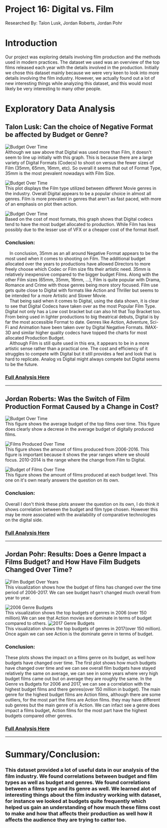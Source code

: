 # Project 16: Digital vs. Film
Researched By: Talon Lusk, Jordan Roberts, Jordan Pohr

# Introduction
Our project was exploring details involving film production and the methods used in modern practices. The dataset we used was an overview of the top films released each year with the details involved in the production. Initially we chose this dataset mainly because we were very keen to look into more details involving the film industry. However, we actually found out a lot of new interesting things while analyzing this dataset, and this would most likely be very interesting to many other people.

# Exploratory Data Analysis


## Talon Lusk: Can the choice of Negative Format be affected by Budget or Genre?

![Budget Over Time](images/talon-img/1-1.png) </br>
Although we saw above that Digital was used more than Film, it doesn't seem to line up initially with this graph. This is because there are a large variety of Digital Formats (Codecs) to shoot on versus the fewer sizes of Film (35mm, 65mm, 16mm, etc). So overall it seems that out of Format Type, 35mm is the most prevalent nowadays with Film Size.

![Budget Over Time](images/talon-img/1-3.png) </br>
This plot displays the Film type utilized between different Movie genres in the industry. Overall Digital appears to be a popular choice in almost all genres. Film is more prevalent in genres that aren't as fast paced, with more of an emphasis on plot then action.

![Budget Over Time](images/talon-img/1-4.png) </br>
Based on the cost of most formats, this graph shows that Digital codecs tend to have the most budget allocated to production.
While Film has less possibly due to the lesser use of VFX or a cheaper cost of the format itself.


### Conclusion:
&emsp;In conclusion, 35mm as an all around Negative Format appears to be the most used when it comes to shooting on Film. The additional budget allocated over the years to productions have allowed Directors to more freely choose which Codec or Film size fits their artistic need. 35mm is relatively inexpensive compared to the bigger budget Films. Along with the other Film sizes (65mm, 35mm, 16mm, …), Film is quite popular with Drama, Romance and Crime with those genres being more story focused. Film use gets quite close to Digital with formats like Action and Thriller but seems to be intended for a more Artistic and Slower Movie.</br>&emsp;That being said when it comes to Digital, using the data shown, it is clear to see that Digital Codecs have taken over as the most Popular Film Type. Digital not only has a Low cost bracket but can also hit that Top Bracket too. From being used in lighter productions to big theatrical debuts, Digital is by far the most accessible Format to date. Genres like Action, Adventure, Sci-Fi and Animation have been taken over by Digital Negative Formats. IMAX-3D and similar higher quality codecs have topped the charts for most allocated Production Budget.</br>&emsp;Although Film is still quite used in this era, it appears to be in a more artistic sense rather than a practical one. The cost and efficiency of it struggles to compete with Digital but it still provides a feel and look that is hard to replicate. Analog vs Digital might always compete but Digital seems to be the future.
### [Full Analysis Here](notebooks/analysis1.ipynb)

***

## Jordan Roberts: Was the Switch of Film Production Format Caused by a Change in Cost?
![Budget Over Time](images/jr-img/average-budget.png) </br>
This figure shows the average budget of the top films over time.
This figure does clearly show a decrese in the average budget of digitally produced films.

![Films Produced Over Time](images/jr-img/amount-of-films.png) </br>
This figure shows the amount of films produced from 2006-2016. This figure is important because it shows the year ranges where we should focus. 2010-2014 is the range where the change from Film to Digital.

![Budget of Films Over Time](images/jr-img/bigboy.png) </br>
This figure shows the amount of films produced at each budget level. This one on it's own nearly answers the question on its own.

### Conclusion: 
Overall I don't think these plots answer the question on its own, I do think it shows correlation between the budget and film type chosen. However this may be more associated with the availability of comparative technologies on the digital side.

### [Full Analysis Here](notebooks/analysis2.ipynb)

***

## Jordan Pohr: Results: Does a Genre Impact a Films Budget? and How Have Film Budgets Changed Over Time?
![Film Budget Over Years](images/jp-img/yearvsbudget.png) </br>
This visualization shows how the budget of films has changed over the time period of 2006-2017.
We can see budget hasn't changed much overall from year to year.

![2006 Genre Budgets](images/jp-img/genrevsbudget2006.png) </br>
This visualization shows the top budgets of genres in 2006 (over 150 million).We can see that 
Action movies are dominate in terms of budget compared to others. 
![2017 Genre Budgets](images/jp-img/genrevsbudget2017.png) </br>
This visualization shows the top budgets of genres in 2017(over 150 million). Once 
again we can see Action is the dominate genre in terms of budget. 

### Conclusion: 
These plots shows the impact on a films genre on its budget, as well how budgets have changed over time. The first plot shows how much budgets have changed over time and we can see overall film budgets have stayed relatively the same on average, we can see in some years where very high budget films came out but on average they are roughly the same. In the Genre vs Budgets for 2006 and 2017, we can see a correlation with the highest budget films and there genres(over 150 million in budget). The main genre for the highest budget films are Action films, although there are some outliers, for the most part the films are Action films. they may have different sub genres but the main genre of is Action. We can infact see a genre does impact a films budget, Action films for the most part have the highest budgets compared other genres. 

### [Full Analysis Here](notebooks/analysis3.ipynb)

***

# Summary/Conclusion: 
### This dataset provided a lot of useful data in our analysis of the film industry. We found correlations between budget and film types as well as budget and genres. We found correlations between a films type and its genre as well. We learned alot of interesting things about the film industry working with dataset, for instance we looked at budgets quite frequently which helped us gain an understanding of how much these films cost to make and how that affects their production as well how it affects the audience they are trying to catter too. 
</br>
